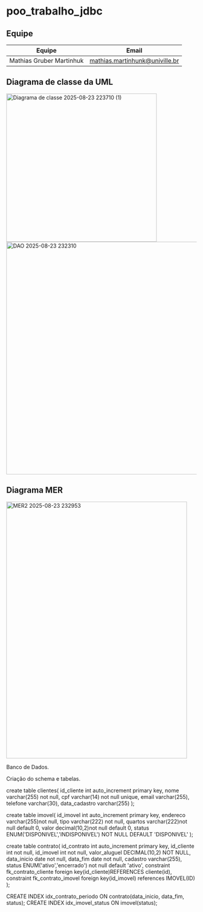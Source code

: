 # poo_trabalho_jdbc

## Equipe

| Equipe   | Email    |
|----------|----------|
| Mathias Gruber Martinhuk | mathias.martinhunk@univille.br |


## Diagrama de classe da UML


<img width="398" height="392" alt="Diagrama de classe 2025-08-23 223710 (1)" src="https://github.com/user-attachments/assets/b8c37e20-bec7-453f-a9e0-50b8102b952e" />







<img width="751" height="615" alt="DAO 2025-08-23 232310" src="https://github.com/user-attachments/assets/08659372-90e7-48e7-b660-fbb7376ce46a" />





## Diagrama MER




<img width="478" height="679" alt="MER2 2025-08-23 232953" src="https://github.com/user-attachments/assets/0416cbfc-e7e9-4295-9685-a0c7344cbc5b" />




Banco de Dados.

Criação do schema e tabelas.

create table clientes(
id_cliente int auto_increment primary key,
nome varchar(255) not null,
cpf varchar(14) not null unique,
email varchar(255),
telefone varchar(30),
data_cadastro varchar(255)
);



create table imovel(
id_imovel int auto_increment primary key,
endereco varchar(255)not null,
tipo varchar(222) not null,
quartos varchar(222)not null default 0,
valor decimal(10,2)not null default 0,
status ENUM('DISPONIVEL','INDISPONIVEL') NOT NULL DEFAULT 'DISPONIVEL'
);



create table contrato(
id_contrato int auto_increment primary key,
id_cliente int not null,
id_imovel int not null,
valor_aluguel DECIMAL(10,2) NOT NULL,
data_inicio date not null,
data_fim date not null,
cadastro varchar(255),
status ENUM('ativo','encerrado') not null default 'ativo',
constraint fk_contrato_cliente foreign key(id_cliente)REFERENCES cliente(id),
constraint fk_contrato_imovel foreign key(id_imovel) references IMOVEL(ID)
);


CREATE INDEX idx_contrato_periodo ON contrato(data_inicio, data_fim, status);
CREATE INDEX idx_imovel_status ON imovel(status);


 

